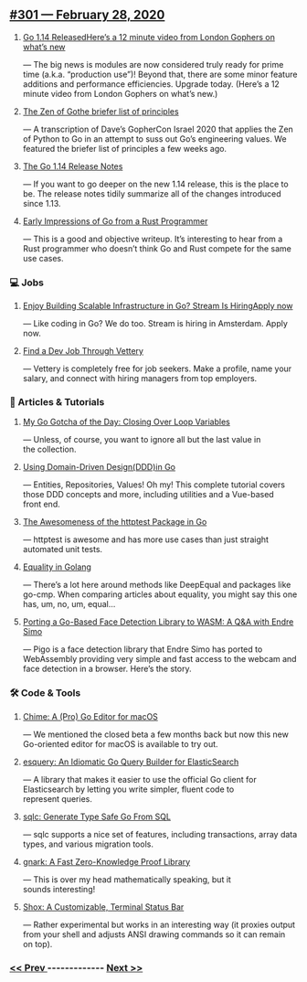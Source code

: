 ## [#301 — February 28, 2020](https://golangweekly.com/issues/301)

1. [Go 1.14 ReleasedHere’s a 12 minute video from London Gophers on what’s new](https://golangweekly.com/link/84596/web)

     — The big news is modules are now considered truly ready for prime time (a.k.a. “production use”)! Beyond that, there are some minor feature additions and performance efficiencies. Upgrade today. (Here’s a 12 minute video from London Gophers on what’s new.)
1. [The Zen of Gothe briefer list of principles](https://golangweekly.com/link/84598/web)

     — A transcription of Dave’s GopherCon Israel 2020 that applies the Zen of Python to Go in an attempt to suss out Go’s engineering values. We featured the briefer list of principles a few weeks ago.
1. [The Go 1.14 Release Notes](https://golangweekly.com/link/84601/web)

     — If you want to go deeper on the new 1.14 release, this is the place to be. The release notes tidily summarize all of the changes introduced since 1.13.
1. [Early Impressions of Go from a Rust Programmer](https://golangweekly.com/link/84602/web)

     — This is a good and objective writeup. It’s interesting to hear from a Rust programmer who doesn’t think Go and Rust compete for the same use cases.
### 💻 Jobs

1. [Enjoy Building Scalable Infrastructure in Go? Stream Is HiringApply now](https://golangweekly.com/link/84603/web)

     — Like coding in Go? We do too. Stream is hiring in Amsterdam. Apply now.
1. [Find a Dev Job Through Vettery](https://golangweekly.com/link/84604/web)

     — Vettery is completely free for job seekers. Make a profile, name your salary, and connect with hiring managers from top employers.
### 📘 Articles & Tutorials

1. [My Go Gotcha of the Day: Closing Over Loop Variables](https://golangweekly.com/link/84605/web)

     — Unless, of course, you want to ignore all but the last value in the collection.
1. [Using Domain-Driven Design(DDD)in Go](https://golangweekly.com/link/84606/web)

     — Entities, Repositories, Values! Oh my! This complete tutorial covers those DDD concepts and more, including utilities and a Vue-based front end.
1. [The Awesomeness of the httptest Package in Go](https://golangweekly.com/link/84607/web)

     — httptest is awesome and has more use cases than just straight automated unit tests.
1. [Equality in Golang](https://golangweekly.com/link/84609/web)

     — There’s a lot here around methods like DeepEqual and packages like go-cmp. When comparing articles about equality, you might say this one has, um, no, um, equal…
1. [Porting a Go-Based Face Detection Library to WASM: A Q&A with Endre Simo](https://golangweekly.com/link/84610/web)

     — Pigo is a face detection library that Endre Simo has ported to WebAssembly providing very simple and fast access to the webcam and face detection in a browser. Here’s the story.
### 🛠 Code & Tools

1. [Chime: A (Pro) Go Editor for macOS](https://golangweekly.com/link/84611/web)

     — We mentioned the closed beta a few months back but now this new Go-oriented editor for macOS is available to try out.
1. [esquery: An Idiomatic Go Query Builder for ElasticSearch](https://golangweekly.com/link/84612/web)

     — A library that makes it easier to use the official Go client for Elasticsearch by letting you write simpler, fluent code to represent queries.
1. [sqlc: Generate Type Safe Go From SQL](https://golangweekly.com/link/84614/web)

     — sqlc supports a nice set of features, including transactions, array data types, and various migration tools.
1. [gnark: A Fast Zero-Knowledge Proof Library](https://golangweekly.com/link/84615/web)

     — This is over my head mathematically speaking, but it sounds interesting!
1. [Shox: A Customizable, Terminal Status Bar](https://golangweekly.com/link/84616/web)

     — Rather experimental but works in an interesting way (it proxies output from your shell and adjusts ANSI drawing commands so it can remain on top).

### [ << Prev ](golangweekly-300.md) ------------- [ Next >> ](golangweekly-302.md)